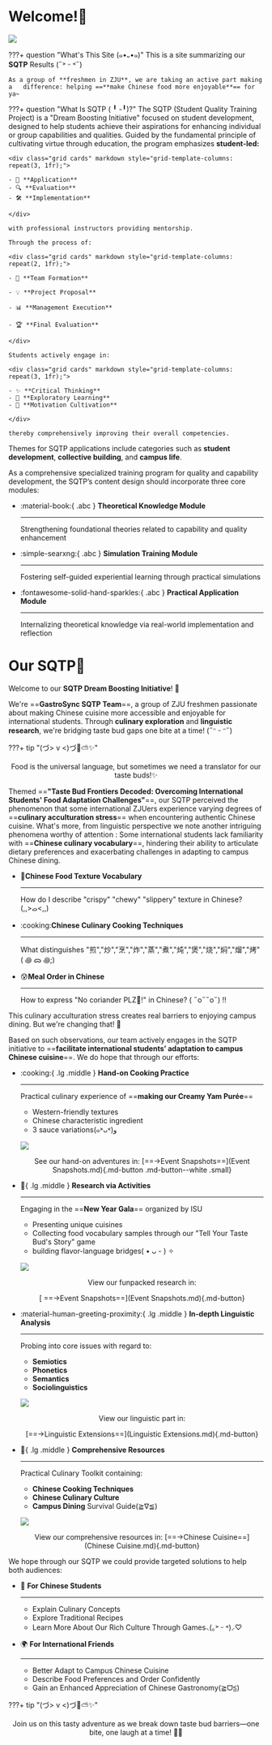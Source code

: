 # **Welcome!**🎉

![](images/42.jpg)

???+ question "What's This Site (๑•᎑•๑)"
    This is a site summarizing our **SQTP** Results (˶˃ ᵕ ˂˶)

    As a group of **freshmen in ZJU**, we are taking an active part making a   difference: helping ==**make Chinese food more enjoyable**== for ya~


???+ question "What Is SQTP ( ╹ -╹)?"
    ​The SQTP (Student Quality Training Project) is a "Dream Boosting Initiative" focused on student development, designed to help students achieve their aspirations for enhancing individual or group capabilities and qualities. Guided by the fundamental principle of cultivating virtue through education, the program emphasizes **student-led:** 
    
    <div class="grid cards" markdown style="grid-template-columns: repeat(3, 1fr);">

    - 📝 **Application**
    - 🔍 **Evaluation**
    - 🛠️ **Implementation**

    </div>
    
    with professional instructors providing mentorship. 

    Through the process of:
    
    <div class="grid cards" markdown style="grid-template-columns: repeat(2, 1fr);">

    - 👥 **Team Formation**

    - 💡 **Project Proposal**

    - 📊 **Management Execution**

    - 🏆 **Final Evaluation**

    </div>
    
    Students actively engage in:
    
    <div class="grid cards" markdown style="grid-template-columns: repeat(3, 1fr);">

    - ✨ **Critical Thinking**
    - 🧭 **Exploratory Learning**
    - 🎯 **Motivation Cultivation**

    </div>

    thereby comprehensively improving their overall competencies.

Themes for SQTP applications include categories such as **student development**, **collective building**, and **campus life**.

As a comprehensive specialized training program for quality and capability development, the SQTP’s content design should incorporate three core modules:

<div class="grid cards" markdown style="grid-template-columns: repeat(3, 1fr);">

-   :material-book:{ .abc } __Theoretical Knowledge Module__

    ---

    Strengthening foundational theories related to capability and quality enhancement


-   :simple-searxng:{ .abc } __Simulation Training Module__

    ---

    Fostering self-guided experiential learning through practical simulations


-   :fontawesome-solid-hand-sparkles:{ .abc } __Practical Application Module__

    ---

    Internalizing theoretical knowledge via real-world implementation and reflection

</div>



# Our SQTP🌟
Welcome to our **SQTP Dream Boosting Initiative**! 🎉

We're ==**GastroSync SQTP Team**==, a group of ZJU freshmen passionate about making Chinese cuisine more accessible and enjoyable for international students. Through **culinary exploration** and **linguistic research**, we're bridging taste bud gaps one bite at a time! (˶ᵔ ᵕ ᵔ˶)

???+ tip "(づ> v <)づ🌈⛅️✨"
    <center>Food is the universal language, but sometimes we need a translator for our taste buds!✨</center>

​Themed ==**"Taste Bud Frontiers Decoded: Overcoming International Students' Food Adaptation Challenges"**==, our SQTP perceived the phenomenon that some international ZJUers experience varying degrees of ==**culinary acculturation stress**== when encountering authentic Chinese cuisine. What's more, from linguistic perspective we note another intriguing phenomena worthy of attention : Some international students lack familiarity with ==**Chinese culinary vocabulary**==, hindering their ability to articulate dietary preferences and exacerbating challenges in adapting to campus Chinese dining.

<div class="grid cards" markdown style="grid-template-columns: repeat(1, 1fr);">

-   :tongue:**Chinese Food Texture Vocabulary**

    ---

    How do I describe "crispy" "chewy" "slippery" texture in Chinese? (,,>ࡇ<,,)


-   :cooking:**Chinese Culinary Cooking Techniques**

    ---

    What distinguishes "煎","炒","烹","炸","蒸","煮","炖","煲","烧","焖","熘","烤" ( ꩜ ᯅ ꩜;)⁭ ⁭


-   :cold_sweat:**Meal Order in Chinese**

    ---

    How to express "No coriander PLZ🥹!" in Chinese? ( ˶o˶˶o˶) !!

</div>

This culinary acculturation stress creates real barriers to enjoying campus dining. But we're changing that! 💪

​Based on such observations, our team actively engages in the SQTP initiative to ==**facilitate international students’ adaptation to campus Chinese cuisine**==. We do hope that through our efforts:  


<div class="grid cards" markdown>

-   :cooking:{ .lg .middle } __Hand-on Cooking Practice__

    ---

    Practical culinary experience of ==**making our Creamy Yam Purée**==

    - Western-friendly textures
    - Chinese characteristic ingredient
    - 3 sauce variations(๑˃ᴗ˂)ﻭ

    ![](images/22.jpg)

    <center>

    See our hand-on adventures in:
    [==→Event Snapshots==](Event Snapshots.md){.md-button .md-button--white .small}

    </center>


-   :confetti_ball:{ .lg .middle } __Research via Activities__

    ---

    Engaging in the ==**New Year Gala**== organized by ISU
    
    - Presenting unique cuisines
    - Collecting food vocabulary samples through our "Tell Your Taste Bud's Story" game 
    - building flavor-language bridges( • ᴗ - ) ✧

    ![](images/44.JPG)

    <center>

    View our funpacked research in:
    
    [ ==→Event Snapshots==](Event Snapshots.md){.md-button}

    </center>

-   :material-human-greeting-proximity:{ .lg .middle } __In-depth Linguistic Analysis__

    ---

    Probing into core issues with regard to:

    - **Semiotics**
    - **Phonetics**
    - **Semantics**
    - **Sociolinguistics**

    ![](0/语言学1.jpg)

    <center>

    View our linguistic part in:

    [==→Linguistic Extensions==](Linguistic Extensions.md){.md-button}

    </center>

-   :bookmark:{ .lg .middle } __Comprehensive Resources__

    ---

    Practical Culinary Toolkit containing:

    - **Chinese Cooking Techniques**
    - **Chinese Culinary Culture**
    - **Campus Dining** Survival Guide(≧∇≦)

    ![](0/综合资源.jpg)

    <center>

    View our comprehensive resources in:
    [==→Chinese Cuisine==](Chinese Cuisine.md){.md-button}

    </center>



</div>

​We hope through our SQTP we could provide targeted solutions to help both audiences:
<div class="grid cards" markdown style="grid-template-columns: repeat(2, 1fr);">

-   🪭 **For Chinese Students**

    ---

    - Explain Culinary Concepts
    - Explore Traditional Recipes
    - Learn More About Our Rich Culture Through Games⸜(｡˃ ᵕ ˂)⸝♡

-   🌍 **For International Friends**

    ---

    - Better Adapt to Campus Chinese Cuisine
    - Describe Food Preferences and Order Confidently
    - Gain an Enhanced Appreciation of Chinese Gastronomy(≧ᗜ≦)

</div>

???+ tip "(づ> v <)づ🌈⛅️✨"
    <center>Join us on this tasty adventure as we break down taste bud barriers—one bite, one laugh at a time! 🌟🎉</center>